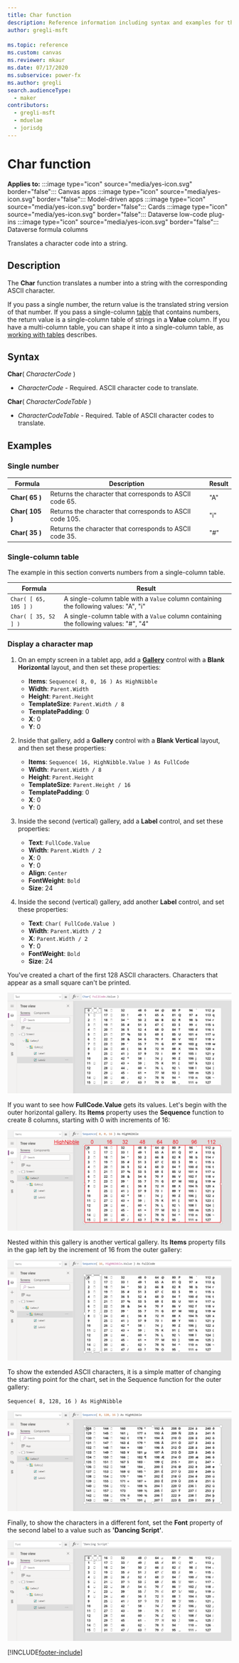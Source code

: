```yaml
---
title: Char function
description: Reference information including syntax and examples for the Char function.
author: gregli-msft

ms.topic: reference
ms.custom: canvas
ms.reviewer: mkaur
ms.date: 07/17/2020
ms.subservice: power-fx
ms.author: gregli
search.audienceType:
  - maker
contributors:
  - gregli-msft
  - mduelae
  - jorisdg
---
```


# Char function

**Applies to:** :::image type="icon" source="media/yes-icon.svg" border="false"::: Canvas apps :::image type="icon" source="media/yes-icon.svg" border="false"::: Model-driven apps :::image type="icon" source="media/yes-icon.svg" border="false"::: Cards :::image type="icon" source="media/yes-icon.svg" border="false"::: Dataverse low-code plug-ins :::image type="icon" source="media/yes-icon.svg" border="false"::: Dataverse formula columns

Translates a character code into a string.

## Description

The **Char** function translates a number into a string with the corresponding ASCII character.

If you pass a single number, the return value is the translated string version of that number. If you pass a single-column [table](/power-apps/maker/canvas-apps/working-with-tables) that contains numbers, the return value is a single-column table of strings in a **Value** column. If you have a multi-column table, you can shape it into a single-column table, as [working with tables](/power-apps/maker/canvas-apps/working-with-tables) describes.

## Syntax

**Char**( _CharacterCode_ )

- _CharacterCode_ - Required. ASCII character code to translate.

**Char**( _CharacterCodeTable_ )

- _CharacterCodeTable_ - Required. Table of ASCII character codes to translate.

## Examples

### Single number

| Formula | Description | Result |
| --- | --- | --- |
| **Char( 65 )** | Returns the character that corresponds to ASCII code 65. | "A" |
| **Char( 105 )** | Returns the character that corresponds to ASCII code 105. | "i" |
| **Char( 35 )** | Returns the character that corresponds to ASCII code 35. | "#" |

### Single-column table

The example in this section converts numbers from a single-column table.

| Formula | Result |
| --- | --- |
| `Char( [ 65, 105 ] )` | A single-column table with a `Value` column containing the following values: "A", "i" |
| `Char( [ 35, 52 ] )` | A single-column table with a `Value` column containing the following values: "#", "4" |

### Display a character map

1. On an empty screen in a tablet app, add a [**Gallery**](/power-apps/maker/canvas-apps/controls/control-gallery) control with a **Blank Horizontal** layout, and then set these properties:

   - **Items**: `Sequence( 8, 0, 16 ) As HighNibble`
   - **Width**: `Parent.Width`
   - **Height**: `Parent.Height`
   - **TemplateSize**: `Parent.Width / 8`
   - **TemplatePadding**: 0
   - **X**: 0
   - **Y**: 0

1. Inside that gallery, add a **Gallery** control with a **Blank Vertical** layout, and then set these properties:

   - **Items**: `Sequence( 16, HighNibble.Value ) As FullCode`
   - **Width**: `Parent.Width / 8`
   - **Height**: `Parent.Height`
   - **TemplateSize**: `Parent.Height / 16`
   - **TemplatePadding**: 0
   - **X**: 0
   - **Y**: 0

1. Inside the second (vertical) gallery, add a **Label** control, and set these properties:

   - **Text**: `FullCode.Value`
   - **Width**: `Parent.Width / 2`
   - **X**: 0
   - **Y**: 0
   - **Align**: `Center`
   - **FontWeight**: `Bold`
   - **Size**: 24

1. Inside the second (vertical) gallery, add another **Label** control, and set these properties:

   - **Text**: `Char( FullCode.Value )`
   - **Width**: `Parent.Width / 2`
   - **X**: `Parent.Width / 2`
   - **Y**: 0
   - **FontWeight**: `Bold`
   - **Size**: 24

You've created a chart of the first 128 ASCII characters. Characters that appear as a small square can't be printed.

![First 128 ASCII characters.](media/function-char/chart-lower.png)

If you want to see how **FullCode.Value** gets its values. Let's begin with the outer horizontal gallery. Its **Items** property uses the **Sequence** function to create 8 columns, starting with 0 with increments of 16:

![Outer gallery illustrated.](media/function-char/chart-lower-outer.png)

Nested within this gallery is another vertical gallery. Its **Items** property fills in the gap left by the increment of 16 from the outer gallery:

![Inner gallery illustrated.](media/function-char/chart-lower-inner.png)

To show the extended ASCII characters, it is a simple matter of changing the starting point for the chart, set in the Sequence function for the outer gallery:

`Sequence( 8, 128, 16 ) As HighNibble`

![Extended ASCII characters.](media/function-char/chart-higher.png)

Finally, to show the characters in a different font, set the **Font** property of the second label to a value such as **'Dancing Script'**.

![Dancing Script.](media/function-char/chart-higher-dancing-script.png)

[!INCLUDE[footer-include](../../includes/footer-banner.md)]
